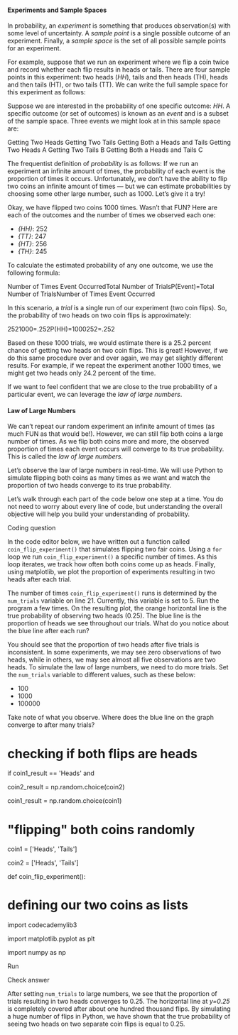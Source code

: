 #### Experiments and Sample Spaces

In probability, an  _experiment_  is something that produces observation(s) with some level of uncertainty. A  _sample point_  is a single possible outcome of an experiment. Finally, a  _sample space_  is the set of all possible sample points for an experiment.

For example, suppose that we run an experiment where we flip a coin twice and record whether each flip results in heads or tails. There are four sample points in this experiment: two heads (_HH_), tails and then heads (TH), heads and then tails (HT), or two tails (TT). We can write the full sample space for this experiment as follows:


Suppose we are interested in the probability of one specific outcome:  _HH_. A specific outcome (or set of outcomes) is known as an  _event_  and is a subset of the sample space. Three events we might look at in this sample space are:

Getting Two Heads Getting Two Tails Getting Both a Heads and Tails Getting Two Heads A Getting Two Tails B  Getting Both a Heads and Tails C 

The frequentist definition of  _probability_  is as follows: If we run an experiment an infinite amount of times, the probability of each event is the proportion of times it occurs. Unfortunately, we don’t have the ability to flip two coins an infinite amount of times — but we can estimate probabilities by choosing some other large number, such as 1000. Let’s give it a try!

Okay, we have flipped two coins 1000 times. Wasn’t that FUN? Here are each of the outcomes and the number of times we observed each one:

-   _{HH}_: 252
-   _{TT}_: 247
-   _{HT}_: 256
-   _{TH}_: 245

To calculate the estimated probability of any one outcome, we use the following formula:

Number of Times Event OccurredTotal Number of TrialsP(Event)=Total Number of TrialsNumber of Times Event Occurred​

In this scenario, a  _trial_  is a single run of our experiment (two coin flips). So, the probability of two heads on two coin flips is approximately:

2521000=.252P(HH)=1000252​=.252

Based on these 1000 trials, we would estimate there is a 25.2 percent chance of getting two heads on two coin flips. This is great! However, if we do this same procedure over and over again, we may get slightly different results. For example, if we repeat the experiment another 1000 times, we might get two heads only 24.2 percent of the time.

If we want to feel confident that we are close to the true probability of a particular event, we can leverage the  _law of large numbers_.

#### Law of Large Numbers

We can’t repeat our random experiment an infinite amount of times (as much FUN as that would be!). However, we can still flip both coins a large number of times. As we flip both coins more and more, the observed proportion of times each event occurs will converge to its true probability. This is called the  _law of large numbers_.

Let’s observe the law of large numbers in real-time. We will use Python to simulate flipping both coins as many times as we want and watch the proportion of two heads converge to its true probability.

Let’s walk through each part of the code below one step at a time. You do not need to worry about every line of code, but understanding the overall objective will help you build your understanding of probability.

Coding question

In the code editor below, we have written out a function called  `coin_flip_experiment()`  that simulates flipping two fair coins. Using a  `for`  loop we run  `coin_flip_experiment()`  a specific number of times. As this loop iterates, we track how often both coins come up as heads. Finally, using matplotlib, we plot the proportion of experiments resulting in two heads after each trial.

The number of times  `coin_flip_experiment()`  runs is determined by the  `num_trials`  variable on line 21. Currently, this variable is set to 5. Run the program a few times. On the resulting plot, the orange horizontal line is the true probability of observing two heads (0.25). The blue line is the proportion of heads we see throughout our trials. What do you notice about the blue line after each run?

You should see that the proportion of two heads after five trials is inconsistent. In some experiments, we may see zero observations of two heads, while in others, we may see almost all five observations are two heads. To simulate the law of large numbers, we need to do more trials. Set the  `num_trials`  variable to different values, such as these below:

-   100
-   1000
-   100000

Take note of what you observe. Where does the blue line on the graph converge to after many trials?

# checking if both flips are heads

if  coin1_result == 'Heads'  and

coin2_result = np.random.choice(coin2)

coin1_result = np.random.choice(coin1)

# "flipping" both coins randomly

coin1 = ['Heads', 'Tails']

coin2 = ['Heads', 'Tails']

def coin_flip_experiment():

# defining our two coins as lists

import  codecademylib3

import  matplotlib.pyplot  as  plt

import  numpy  as  np

Run

Check answer

After setting  `num_trials`  to large numbers, we see that the proportion of trials resulting in two heads converges to 0.25. The horizontal line at  _y=0.25_  is completely covered after about one hundred thousand flips. By simulating a huge number of flips in Python, we have shown that the true probability of seeing two heads on two separate coin flips is equal to 0.25.